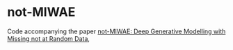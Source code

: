 # not-MIWAE
Code accompanying the paper [not-MIWAE: Deep Generative Modelling with Missing not at Random Data](https://arxiv.org/abs/2006.12871),

